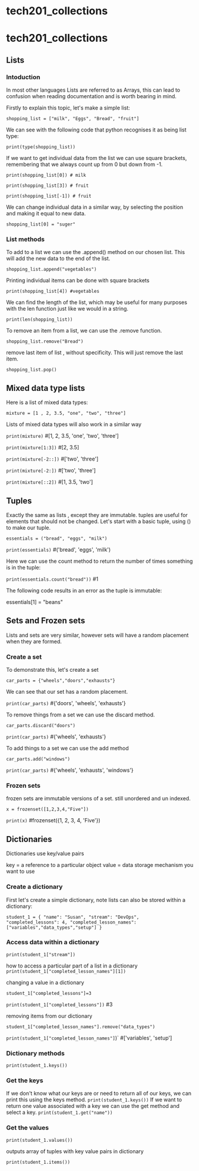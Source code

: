 # tech201_collections
# tech201_collections
## Lists
### Intoduction

In most other languages Lists are referred to as Arrays, this can lead to confusion when reading documentation and is worth bearing in mind.

Firstly to explain this topic, let's make a simple list:

`shopping_list = ["milk", "Eggs", "Bread", "fruit"]`

We can see with the following code that python recognises it as being list type:

`print(type(shopping_list))`

If we want to get individual data from the list we can use square brackets, remembering that we always count up from 0 but down from -1.

 `print(shopping_list[0]) # milk`

 `print(shopping_list[3]) # fruit`

 `print(shopping_list[-1]) # fruit`
 
We can change individual data in a similar way, by selecting the position and making it equal to new data.

 `shopping_list[0] = "suger"`


### List methods

 To add to a list we can use the .append() method on our chosen list. This will add the new data to the end of the list.

 `shopping_list.append("vegetables")`

 Printing individual items can be done with square brackets
 
 `print(shopping_list[4]) #vegetables`

 We can find the length of the list, which may be useful for many purposes with the len function just like we would in a string.

 `print(len(shopping_list))`

 To remove an item from a list, we can use the .remove function.

 `shopping_list.remove("Bread")`

 remove last item of list , without specificity. This will just remove the last item.

 `shopping_list.pop()`

## Mixed data type lists
 Here is a list of mixed data types:

 `mixture = [1 , 2, 3.5, "one", "two", "three"]`

 Lists of mixed data types will also work in a similar way

 `print(mixture)` #[1, 2, 3.5, 'one', 'two', 'three']

 `print(mixture[1:3])` #[2, 3.5]

 `print(mixture[-2::])` #['two', 'three']

 `print(mixture[-2:])` #['two', 'three']

 `print(mixture[::2])` #[1, 3.5, 'two']

## Tuples

 Exactly the same as lists , except they are immutable.
 tuples are useful for elements that should not be changed.
 Let's start with a basic tuple, using () to make our tuple.

 `essentials = ("bread", "eggs", "milk")` 

 `print(essentials)` #('bread', 'eggs', 'milk')

 Here we can use the count method to return the number of times something is in the tuple:
 
 `print(essentials.count("bread"))` #1

 The following code results in an error as the tuple is immutable:

 essentials[1] = "beans"
 
## Sets and Frozen sets

 Lists and sets are very similar, however sets will have a random placement when they are formed.

### Create a set
 To demonstrate this, let's create a set

 `car_parts = {"wheels","doors","exhausts"}`

 We can see that our set has a random placement.

 `print(car_parts)` #{'doors', 'wheels', 'exhausts'}

 To remove things from a set we can use the discard method.

 `car_parts.discard("doors")`

 `print(car_parts)` #{'wheels', 'exhausts'}

 To add things to a set we can use the add method

 `car_parts.add("windows")`

 `print(car_parts)` #{'wheels', 'exhausts', 'windows'}

### Frozen sets

 frozen sets are immutable versions of a set. still unordered and un indexed.

 `x = frozenset([1,2,3,4,"Five"])`

 `print(x)` #frozenset({1, 2, 3, 4, 'Five'})
 
## Dictionaries

 Dictionaries use key/value pairs

 key = a reference to a particular object
 value = data storage mechanism you want to use

### Create a dictionary
First let's create a simple dictionary, note lists can also be stored within a dictionary:

`student_1 = {
    "name": "Susan",
    "stream": "DevOps",
    "completed_lessons": 4,
    "completed_lesson_names": ["variables","data_types","setup"]
}`

### Access data within a dictionary

`print(student_1["stream"])`

 how to access a particular part of a list in a dictionary
`print(student_1["completed_lesson_names"][1])`

changing a value in a dictionary

`student_1["completed_lessons"]=3`

`print(student_1["completed_lessons"])` #3

removing items from our dictionary

`student_1["completed_lesson_names"].remove("data_types")`

`print(student_1["completed_lesson_names"]`)` #['variables', 'setup']

### Dictionary methods

`print(student_1.keys())`



### Get the keys
If we don't know what our keys are or need to return all of our keys, we can print this using the keys method.
`print(student_1.keys())`
If we want to return one value associated with a key we can use the get method and select a key.
`print(student_1.get("name"))`

### Get the values



`print(student_1.values())`

outputs array of tuples with key value pairs in dictionary

`print(student_1.items())`